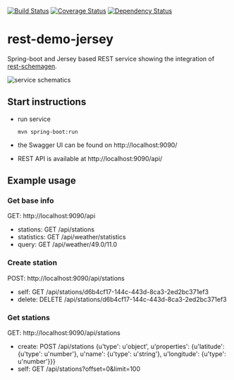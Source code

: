 [![Build Status](https://travis-ci.org/TNG/rest-demo-jersey.svg?branch=master)](https://travis-ci.org/TNG/rest-demo-jersey)
[![Coverage Status](https://coveralls.io/repos/github/TNG/rest-demo-jersey/badge.svg?branch=master)](https://coveralls.io/github/TNG/rest-demo-jersey?branch=master)
[![Dependency Status](https://www.versioneye.com/user/projects/578db6313e6a8b00457f8f82/badge.svg?style=flat-square)](https://www.versioneye.com/user/projects/578db6313e6a8b00457f8f82)

# rest-demo-jersey
Spring-boot and Jersey based REST service showing the integration of [rest-schemagen](http://github.com/Mercateo/rest-schemagen).

<img src="https://rawgit.com/TNG/rest-demo-jersey/master/doc/service.svg" alt="service schematics">

## Start instructions

 * run service

   ``` mvn spring-boot:run ```
   
 * the Swagger UI can be found on http://localhost:9090/
 * REST API is available at http://localhost:9090/api/
    
## Example usage

### Get base info
GET: http://localhost:9090/api

* stations: GET /api/stations 
* statistics: GET /api/weather/statistics 
* query: GET /api/weather/49.0/11.0 

### Create station
POST: http://localhost:9090/api/stations

* self: GET /api/stations/d6b4cf17-144c-443d-8ca3-2ed2bc371ef3 
* delete: DELETE /api/stations/d6b4cf17-144c-443d-8ca3-2ed2bc371ef3

### Get stations
GET: http://localhost:9090/api/stations

* create: POST /api/stations {u'type': u'object', u'properties': {u'latitude': {u'type': u'number'}, u'name': {u'type': u'string'}, u'longitude': {u'type': u'number'}}}
* self: GET /api/stations?offset=0&limit=100 
